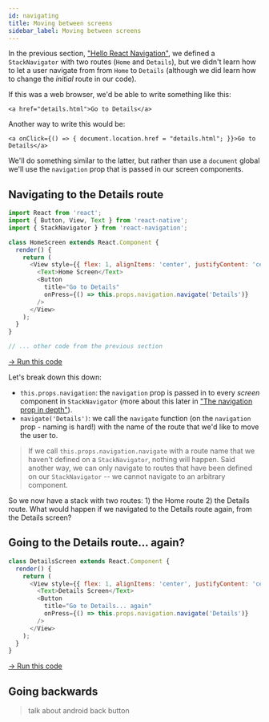 ```yaml
---
id: navigating
title: Moving between screens
sidebar_label: Moving between screens
---
```


In the previous section, ["Hello React Navigation"](__TODO__), we defined a `StackNavigator` with two routes (`Home` and `Details`), but we didn't learn how to let a user navigate from from `Home` to `Details` (although we did learn how to change the _initial_ route in our code).

If this was a web browser, we'd be able to write something like this:

```
<a href="details.html">Go to Details</a>
```

Another way to write this would be:

```
<a onClick={() => { document.location.href = "details.html"; }}>Go to Details</a>
```

We'll do something similar to the latter, but rather than use a `document` global we'll use the `navigation` prop that is passed in our screen components.

## Navigating to the Details route

```js
import React from 'react';
import { Button, View, Text } from 'react-native';
import { StackNavigator } from 'react-navigation';

class HomeScreen extends React.Component {
  render() {
    return (
      <View style={{ flex: 1, alignItems: 'center', justifyContent: 'center' }}>
        <Text>Home Screen</Text>
        <Button
          title="Go to Details"
          onPress={() => this.props.navigation.navigate('Details')}
        />
      </View>
    );
  }
}

// ... other code from the previous section
```
<a href="https://snack.expo.io/@react-navigation/our-first-navigate" target="blank" class="run-code-button">&rarr; Run this code</a>

Let's break down this down:

* `this.props.navigation`: the `navigation` prop is passed in to every *screen* component in `StackNavigator` (more about this later in ["The navigation prop in depth"](navigation-prop.html)).
* `navigate('Details')`: we call the `navigate` function (on the `navigation` prop - naming is hard!) with the name of the route that we'd like to move the user to.

> If we call `this.props.navigation.navigate` with a route name that we haven't defined on a `StackNavigator`, nothing will happen. Said another way, we can only navigate to routes that have been defined on our `StackNavigator` -- we cannot navigate to an arbitrary component.

So we now have a stack with two routes: 1) the Home route 2) the Details route. What would happen if we navigated to the Details route again, from the Details screen?

## Going to the Details route... again?

```js
class DetailsScreen extends React.Component {
  render() {
    return (
      <View style={{ flex: 1, alignItems: 'center', justifyContent: 'center' }}>
        <Text>Details Screen</Text>
        <Button
          title="Go to Details... again"
          onPress={() => this.props.navigation.navigate('Details')}
        />
      </View>
    );
  }
}
```
<a href="https://snack.expo.io/@react-navigation/navigating-to-details-again" target="blank" class="run-code-button">&rarr; Run this code</a>



## Going backwards

> talk about android back button
